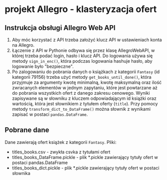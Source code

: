 # projekt Allegro - klasteryzacja ofert

## Instrukcja obsługi Allegro Web API

1. Aby móc korzystać z API trzeba założyć klucz API w ustawieniach konta na Allegro.
2. Łączenie z API w Pythonie odbywa się przez klasę AllegroWebAPI, w której trzeba podać login, hasło i klucz API. Do logowania używa się metody `sign_in_enc()`, która podczas logowania hashuje hasło, aby logowanie było "bezpieczne".
3. Po zalogowaniu do pobrania danych o książkach z kategorii `Fantasy` (id kategorii 79156) trzeba użyć metody `get_books_until_done()`, która przyjmuje za argumenty kwotę minimalną, kwotę maksymalną oraz ilość zwracanych elementów w jednym zapytaniu, które jest powtarzane aż do pobrania wszystkich ofert z danego zakresu cenowego. Wyniki zapisywane są w słowniku z kluczem odpowiadającym id książki oraz wartością, która jest słownikiem z tytułem oferty (`title`).
Przy pomocy metody `transform_dict_to_DataFrame()` można słownik z wynikami zapisać w postaci `pandas.DataFrame`.

## Pobrane dane

Dane zawierają  ofert książek z kategorii `Fantasy`. Pliki:

- titles_books.csv - zwykła csvka z tytułami ofert
- titles_books_DataFrame.pickle - plik *.pickle zawierający tytuły ofert w postaci pandas.DataFrame
- titles_books_dict.pickle - plik *.pickle zawierający tytuły ofert w postaci słownika